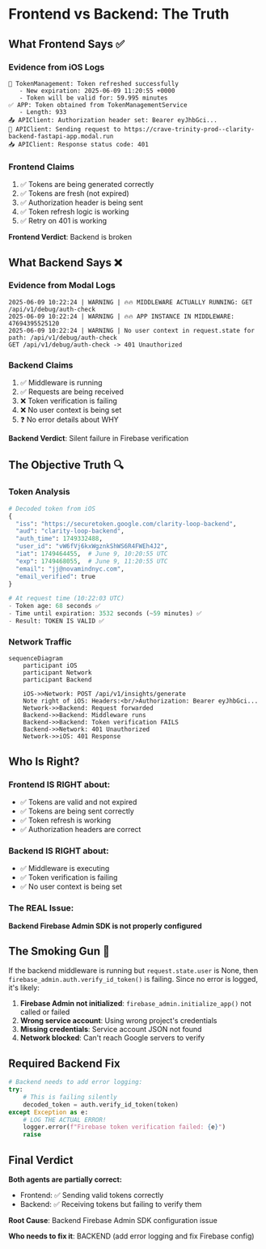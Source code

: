# Frontend vs Backend: The Truth

## What Frontend Says ✅

### Evidence from iOS Logs
```
🔐 TokenManagement: Token refreshed successfully
   - New expiration: 2025-06-09 11:20:55 +0000
   - Token will be valid for: 59.995 minutes
✅ APP: Token obtained from TokenManagementService
   - Length: 933
📤 APIClient: Authorization header set: Bearer eyJhbGci...
📡 APIClient: Sending request to https://crave-trinity-prod--clarity-backend-fastapi-app.modal.run
📥 APIClient: Response status code: 401
```

### Frontend Claims
1. ✅ Tokens are being generated correctly
2. ✅ Tokens are fresh (not expired)
3. ✅ Authorization header is being sent
4. ✅ Token refresh logic is working
5. ✅ Retry on 401 is working

**Frontend Verdict**: Backend is broken

## What Backend Says ❌

### Evidence from Modal Logs
```
2025-06-09 10:22:24 | WARNING | 🔥🔥 MIDDLEWARE ACTUALLY RUNNING: GET /api/v1/debug/auth-check
2025-06-09 10:22:24 | WARNING | 🔥🔥 APP INSTANCE IN MIDDLEWARE: 47694395525120
2025-06-09 10:22:24 | WARNING | No user context in request.state for path: /api/v1/debug/auth-check
GET /api/v1/debug/auth-check -> 401 Unauthorized
```

### Backend Claims
1. ✅ Middleware is running
2. ✅ Requests are being received
3. ❌ Token verification is failing
4. ❌ No user context is being set
5. ❓ No error details about WHY

**Backend Verdict**: Silent failure in Firebase verification

## The Objective Truth 🔍

### Token Analysis
```python
# Decoded token from iOS
{
  "iss": "https://securetoken.google.com/clarity-loop-backend",
  "aud": "clarity-loop-backend",
  "auth_time": 1749332488,
  "user_id": "vW6fVj6kxWgznkShWS6R4FWEh4J2",
  "iat": 1749464455,  # June 9, 10:20:55 UTC
  "exp": 1749468055,  # June 9, 11:20:55 UTC
  "email": "jj@novamindnyc.com",
  "email_verified": true
}

# At request time (10:22:03 UTC)
- Token age: 68 seconds ✅
- Time until expiration: 3532 seconds (~59 minutes) ✅
- Result: TOKEN IS VALID ✅
```

### Network Traffic
```mermaid
sequenceDiagram
    participant iOS
    participant Network
    participant Backend
    
    iOS->>Network: POST /api/v1/insights/generate
    Note right of iOS: Headers:<br/>Authorization: Bearer eyJhbGci...
    Network->>Backend: Request forwarded
    Backend->>Backend: Middleware runs
    Backend->>Backend: Token verification FAILS
    Backend->>Network: 401 Unauthorized
    Network->>iOS: 401 Response
```

## Who Is Right?

### Frontend IS RIGHT about:
- ✅ Tokens are valid and not expired
- ✅ Tokens are being sent correctly
- ✅ Token refresh is working
- ✅ Authorization headers are correct

### Backend IS RIGHT about:
- ✅ Middleware is executing
- ✅ Token verification is failing
- ✅ No user context is being set

### The REAL Issue:
**Backend Firebase Admin SDK is not properly configured**

## The Smoking Gun 🔫

If the backend middleware is running but `request.state.user` is None, then `firebase_admin.auth.verify_id_token()` is failing. Since no error is logged, it's likely:

1. **Firebase Admin not initialized**: `firebase_admin.initialize_app()` not called or failed
2. **Wrong service account**: Using wrong project's credentials
3. **Missing credentials**: Service account JSON not found
4. **Network blocked**: Can't reach Google servers to verify

## Required Backend Fix

```python
# Backend needs to add error logging:
try:
    # This is failing silently
    decoded_token = auth.verify_id_token(token)
except Exception as e:
    # LOG THE ACTUAL ERROR!
    logger.error(f"Firebase token verification failed: {e}")
    raise
```

## Final Verdict

**Both agents are partially correct:**
- Frontend: ✅ Sending valid tokens correctly
- Backend: ✅ Receiving tokens but failing to verify them

**Root Cause**: Backend Firebase Admin SDK configuration issue

**Who needs to fix it**: BACKEND (add error logging and fix Firebase config)